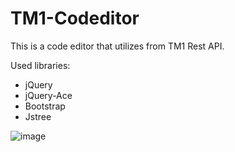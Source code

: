 # TM1-Codeditor

This is a code editor that utilizes from TM1 Rest API.

Used libraries:
* jQuery 
* jQuery-Ace
* Bootstrap
* Jstree

![image](https://user-images.githubusercontent.com/35421890/178020569-89cb6332-90bb-4747-9b32-05f5e86ff2a3.png)
